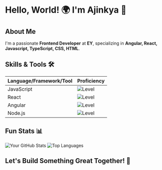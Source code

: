 # Hello, World! 🌍 I'm Ajinkya 👋

## About Me

I'm a passionate **Frontend Developer** at **EY**, specializing in **Angular, React, Javascript, TypeScript, CSS, HTML**.

## Skills & Tools 🛠️

| Language/Framework/Tool | Proficiency |
|--------------------------|-------------|
| JavaScript               | ![Level](https://img.shields.io/badge/Level-Expert-brightgreen) |
| React                   | ![Level](https://img.shields.io/badge/Level-Expert-brightgreen) |
| Angular                  | ![Level](https://img.shields.io/badge/Level-Expert-brightgreen) |
| Node.js                   | ![Level](https://img.shields.io/badge/Level-Beginner-red) |

## Fun Stats 📊

![Your GitHub Stats](https://github-readme-stats.vercel.app/api?username=ajinkyakhandar&show_icons=true&theme=radical)
![Top Languages](https://github-readme-stats.vercel.app/api/top-langs/?username=ajinkyakhandar&layout=compact&theme=radical)

## Let's Build Something Great Together! 🤝
